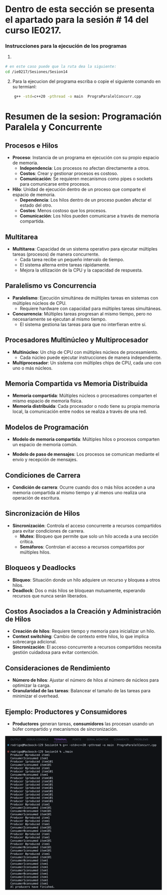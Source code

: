 # Dentro de esta sección se presenta el apartado para la sesión # 14 del curso IE0217.


### Instrucciones para la ejecución de los programas

1. 

```bash
# en este caso puede que la ruta dea la siguiente:
cd /ie0217/Sesiones/Sesion14
```

2. Para la ejecucion del programa escriba o copie el siguiente comando en su termianl: 

```bash
    g++ -std=c++20 -pthread -o main  PrograParalelConcurr.cpp
```


# Resumen de la sesion: Programación Paralela y Concurrente

## Procesos e Hilos
- **Proceso**: Instancia de un programa en ejecución con su propio espacio de memoria.
  - **Independencia**: Los procesos no afectan directamente a otros.
  - **Costos**: Crear y gestionar procesos es costoso.
  - **Comunicación**: Se requieren mecanismos como pipes o sockets para comunicarse entre procesos.
- **Hilo**: Unidad de ejecución dentro de un proceso que comparte el espacio de memoria.
  - **Dependencia**: Los hilos dentro de un proceso pueden afectar el estado del otro.
  - **Costos**: Menos costoso que los procesos.
  - **Comunicación**: Los hilos pueden comunicarse a través de memoria compartida.

## Multitarea
- **Multitarea**: Capacidad de un sistema operativo para ejecutar múltiples tareas (procesos) de manera concurrente.
  - Cada tarea recibe un pequeño intervalo de tiempo.
  - El sistema alterna entre tareas rápidamente.
  - Mejora la utilización de la CPU y la capacidad de respuesta.

## Paralelismo vs Concurrencia
- **Paralelismo**: Ejecución simultánea de múltiples tareas en sistemas con múltiples núcleos de CPU.
  - Requiere hardware con capacidad para múltiples tareas simultáneas.
- **Concurrencia**: Múltiples tareas progresan al mismo tiempo, pero no necesariamente se ejecutan al mismo tiempo.
  - El sistema gestiona las tareas para que no interfieran entre sí.

## Procesadores Multinúcleo y Multiprocesador
- **Multinúcleo**: Un chip de CPU con múltiples núcleos de procesamiento.
  - Cada núcleo puede ejecutar instrucciones de manera independiente.
- **Multiprocesador**: Un sistema con múltiples chips de CPU, cada uno con uno o más núcleos.

## Memoria Compartida vs Memoria Distribuida
- **Memoria compartida**: Múltiples núcleos o procesadores comparten el mismo espacio de memoria física.
- **Memoria distribuida**: Cada procesador o nodo tiene su propia memoria local, la comunicación entre nodos se realiza a través de una red.

## Modelos de Programación
- **Modelo de memoria compartida**: Múltiples hilos o procesos comparten un espacio de memoria común.


- **Modelo de paso de mensajes**: Los procesos se comunican mediante el envío y recepción de mensajes.

## Condiciones de Carrera
- **Condición de carrera**: Ocurre cuando dos o más hilos acceden a una memoria compartida al mismo tiempo y al menos uno realiza una operación de escritura.

## Sincronización de Hilos
- **Sincronización**: Controla el acceso concurrente a recursos compartidos para evitar condiciones de carrera.
  - **Mutex**: Bloqueo que permite que solo un hilo acceda a una sección crítica.
  - **Semáforos**: Controlan el acceso a recursos compartidos por múltiples hilos.

## Bloqueos y Deadlocks
- **Bloqueo**: Situación donde un hilo adquiere un recurso y bloquea a otros hilos.
- **Deadlock**: Dos o más hilos se bloquean mutuamente, esperando recursos que nunca serán liberados.

## Costos Asociados a la Creación y Administración de Hilos
- **Creación de hilos**: Requiere tiempo y memoria para inicializar un hilo.
- **Context switching**: Cambio de contexto entre hilos, lo que implica sobrecarga adicional.
- **Sincronización**: El acceso concurrente a recursos compartidos necesita gestión cuidadosa para evitar contención.

## Consideraciones de Rendimiento
- **Número de hilos**: Ajustar el número de hilos al número de núcleos para optimizar la carga.
- **Granularidad de las tareas**: Balancear el tamaño de las tareas para minimizar el overhead.

## Ejemplo: Productores y Consumidores
- **Productores** generan tareas, **consumidores** las procesan usando un búfer compartido y mecanismos de sincronización.

![Prueba de ejecucion del programa para esta sesion](../../Pruebas/Sesion14.png)